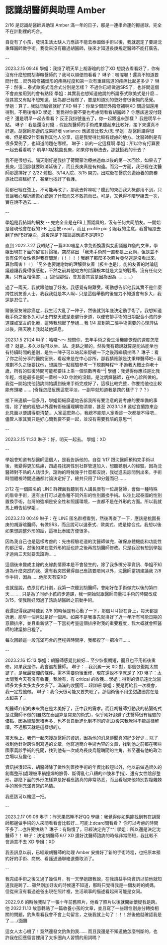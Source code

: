 # 認識胡醫師與助理 Amber

2/16 是認識胡醫師與助理 Amber 滿一年的日子，那是一連串命運的擦邊球，完全不在計劃裡的巧合。

自從有了小孩，發現生活太缺人力應該不能去泰國做手術以後，我就選定了要請沈秉輝醫師做手術。我從來沒有聽過胡醫師，後來才知道長庚規定醫師不能打廣告。

--

2023.2.15 09:46
學姐：我掛了明天早上胡瀞暄的診了XD 想說去看看好了，你有沒有什麼想問胡瀞暄醫師的？我可以順便問看看？
琳子：喔喔喔！還真不知道要問什麼… 問外陰修補塑形的疼痛程度和第一次有重建陰道的疼痛比起差多少？
琳子：然後… 泰式歐美式混合式分別是怎樣？ 不過你已經做過SRS了，也許問這個不會直接用到的會有點怪
學姐：其實我也想知道他說的所謂泰式歐美式是什麼… 但其實又有點不想知道，因為都已經做了，要是知道別的更好會很後悔的感覺。
學姐：算了…我就問眉骨就好了XD
琳子：你至少問問外陰修補啊XD 問這個還用得到，不用後悔XD
學姐：我覺得你要不要也考慮問看看胡醫師？ 你應該還沒付錢吧？ 還是明早一起去看看？ 反正我掛號進去了，你一起跟進來那樣？ 我是明早十點。
琳子：我是還沒付錢… 假設胡醫師的手術成果聽起來比較好，接下來還真不好選。胡醫師那邊的成果好壞 variance 應該會比較大(思
學姐：胡醫師講得很棒，但是都沒什麼看到其他人分享，這是我覺得比較有疑慮的地方。沈醫師則是有很多案例了，也知道問題在哪裡。
琳子：新的一定這樣啊
學姐：所以你有打算要一起去看看嗎？ 明早10點桃園長庚，如果你有辦法去，那就搭我的車去？

我不是很想去。隔天剛好是我排了荷爾蒙治療抽過血以後的第一次回診，如果去了長庚，這回診就要取消延後了，而且長庚真是有夠遠。而另一方面，我已經在沈醫師那邊排好了 2/22 體檢、3/14入院、3/15 開刀，出院後在醫院旁邊療養的商務旅社已經租好了，甚至也找好了看護。

箭都已經在弦上，不可能再改了，那我去幹嘛呢？聽到的東西我大概都用不到，只會讓我心理折騰擔心錯過了什麼而又不敢抓而已。可是，又覺得不陪學姐去一次，實在說不過去……

--

學姐是我結識的網友 -- 完完全全是在FB上面認識的，沒有任何共同朋友。一開始是發現他會在我的 FB 上面按 react，而且 profile pic 引起我的注意，我曾經跑去翻了他FB好幾次，最後還是下結論這應該不是跨XD

直到 2022.7.27 我轉貼了一篇300喵星人拿免術換證與女廁議題炸魚的文章，學姐出現在下面的留言討論裡，突然寫出
「我未手術前一直都是上女廁，但是並不會有任何女性覺得我有問題」(！！！！我翻了那麼多次照片竟然還是沒看出來，算你厲害！！)
「另外也要謝謝妳的理解與友善（板主也是），能夠友善的討論這議題讓我覺得很感動，不然之前其他地方的討論根本就是大型的戰場，沒有任何交集，只有互相傷害....」(那個那個，會友善其實是因為因為…………)

過了一兩天，我就跟他加了好友。我感覺有點難受，衝動想告訴他我其實不是什麼跨性別友善人士，我我我就是本人啊~ 只是這個舉動的後座力不知道會有多大，我還是忍住了。

爾後室友確診癌症，我生活大亂了一陣子，然後就到年底決定動手術了。我想知道我手術之後多久可以出門整天或是走健行步道，以便安排手術的日期配合小孩的步道課或室友的化療，這時我想起了學姐… 我 1/4 拿到第二張手術需要的心理評估以後，隔天晚上我就敲他訊息。

2023.1.5 21:24
琳子：哈囉～～ 想問你，去年手術之後生活機能恢復的速度怎麼樣？ 就是…多久以後可以坐、站、走路之類的，然後我有聽說就算是能站能坐也有持續時間的差別，是坐一陣子可以站起來舒緩一下之後再繼續坐嗎？
琳子：看了你之前分享的醫院窗景，看起來是在中心診所，那我猜應該是沈秉輝醫師吧~ 我規劃不久之後要找他，想說問一點經驗參考一下規劃時程^^ 不過我大概比你老十歲，所有的恢復時間可能都要往上乘一個倍數再看^^|
學姐：我覺得你應該是比我年輕，或是最多是同一輩啦～XD 你說的沒錯，是沈炳輝醫師，在中心診所做的。 我從一開始找他諮詢開始講到後來手術完成好了，這樣比較完整，你要找他也比較能有頭緒
……
(奇怪怎麼反應這麼平淡，一副早就知道我是跨的樣子？？？)

接下來連續一個多月，學姐鉅細靡遺地告訴我所有要注意的要考慮的要準備的事情，除了他的經驗以外還有術後護理購物清單，甚至 2023.1.28 遠從宜蘭跑來台北見面以便講得更清楚… 人家這麼熱心，我總不能陪人家看診一次都捨不得吧… 儘管人家其實只是好心問我要不要一起，並沒有需要我陪的意思^^|

--

2023.2.15 11:33
琳子：好，明天一起去。
學姐：XD

--

學姐會知道有胡醫師這個人，是我告訴他的。自從 1/17 跟沈醫師預約完手術以後，我變得更加焦慮，四處尋找跨性別社群管道加入，想聽聽別人的經驗。因為沈醫師對不熟的人話很少，諮詢的時候幾乎什麼都沒說，我從進去診間到出來，手術時間體檢時間通通都討論決定好了，總共只用了18分鐘而已……

2/12 在一個匿名的 LINE 群裡面我聽到有人講長庚有一位胡醫師，會做一種特殊的眉骨手術，還有主打可以選各種不同外形的性別置換手術。以往比起泰國的性別置換手術，台灣的強項是安全性和照護環境，一直都不是在外形的方面。所以我就馬上轉告給學姐…

2023.2.13 00:49
琳子：在 LINE 匿名群裡看到，然後再查了一下，應該是桃園長庚的胡瀞暄醫師，有做SRS，而且說可以選泰式、歐美式、或是綜合式。我想以後如果想調整外形的話，這裡比泰國方便很多。

因為我自己也是這樣考慮的：先由經驗老道的沈醫師做完，確保身體機能和功能性的都正常，然後如果在意外形的話也許之後再找胡醫師修改。只是我沒有想到學姐才過兩三天就要去諮詢……

這個後來變成主線的支線劇情原本是不會發生的，除了我多嘴分享資訊、學姐不知道為什麼突然約我、還有我突然覺得自己應該要陪同以外，沈醫師當初建議我 2/8 作手術，因為……他那天有空XD

也就是說，依原訂的計劃，我第一次聽到胡醫師，會剛好在手術做完以後的第四天……… 只是為了同步小孩的步道課，我一開始就跟醫師商量把手術的時間改成 3/15，使我剛好閃過了諮詢胡醫師之前動手術。

我還記得我那時聽到 2/8 的時候是有心動了一下，那個ㄐㄐ掛在身上，每天都是折磨，能早一個月就是好一個月。如果不是我事先就排好了近一年所有可能日期的意願排序，並且重新惦了一下當初考量這個排序對我的重要程度，我大概就會照醫師的建議排日程了。

每次回顧這一段充滿巧合的歷程與時間序，我都捏了一把冷汗……

--

2023.2.16 15:13
學姐：胡醫師感覺比較好… 至少恢復期短，而且也不用術後重修。如果我是你，我會選胡醫師。
琳子：…我沉澱一天 XD 對，那個恢復期太關鍵了，是我最緊繃的條件。需不需要術後重修，現在還說不準就是了 XD
琳子：太太問我今天有沒有收獲。我說有，有 critical 的收獲…
學姐：得到的資訊遠比沈醫師多太多太多太多太多了。滿滿的收獲阿… 超詳細
學姐：要是再給我一次機會，我一定找他做。
琳子：我今天很可能又要失眠了。那個術後不用坐甜甜圈實在是太甜美了…

胡醫師介紹的未來實在是太美好了，正中我的需求。而且胡醫師打動我的結腸術式是沈醫師不做的(雖然在泰國算是常見的術式)，似乎剛好迴避了沈醫師很有經驗的優點，因為經驗累積再多，也不會自動進化到不同的術式(後來我覺得不能這樣解讀，不過那天就是這樣想的)。

當天晚上，我們一起肉搜胡醫師的資訊，因為他的消息傳聞真的好少好少… 除了找到他針對跨性別寫過的文章，他寫過簡介手術內容的文章，找到他之前都在哪些國家義診手術的見聞，找到他有一次成為長庚烏龍醜聞的主角，甚至還有他的政治立場以及變化…

資訊拼湊起來，胡醫師除了做性別置換手術的年資比較短以外，他以前做過很久的創傷整形(處理被車禍撞爛的臉骨、斷得亂七八糟的四肢和手指)、還有女性陰部整形，那麼下面的外形怎樣算是好看應該真的非常熟悉，而且看起來他特別對複雜棘手的案例充滿異常的熱情。

我應該可以賭這一把。

--

2023.2.17 09:06
琳子：昨天果然睡不好QQ
學姐：我覺得你如果能找到有在胡醫師那邊做手術的人來問看看會比較好… 可能上dcard問看看？ 你可以考慮的時間不多了…也許要快點？
琳子：有點慢了，已經決定完了^^|
學姐：所以還是決定沈醫師？！
琳子：決定胡醫師 6/7 XD 還好沈醫師諮詢的時候非常簡短，我比較不會過意不去 XD
學姐：XD

我丟訊息以前，已經跟胡醫師的助理 Amber 安排好了新的手術時程，也把原本預約好的手術、商旅、看護通通聯絡退費取消了。

--

我完成手術之後又過了幾個月，有一天學姐跟我說，在我請益手術資訊以前他就知道我是跨了… 雖然剛加好友的時候還不知道，那時只覺得我是一個友跨的媽媽，但從來沒有看過爸爸出現在照片裡，生活瑣事的描述看起來可能是女同。

2022.9.6 的時候我貼了一張十年前舊照片，他看了照片以後就開始懷疑我是跨。他 2022.11.10 故意轉貼了一篇收養小孩的文章，並且寫了一些跟性別身分轉換相關的問題，釣魚看看我會不會上勾留言，之後我就上勾了！！！然後他就確認我是了……(面攤

這女人太心機了！竟然還發文釣魚釣我…… 而且我還是不知道他怎麼判斷的，也許我在回應留言裡用了太多圈內人習慣的用詞嗎？
